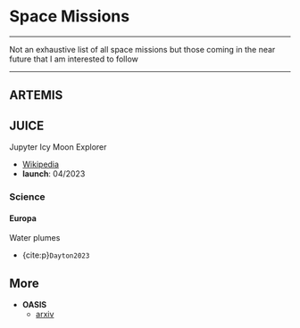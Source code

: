# Space Missions

***

Not an exhaustive list of all space missions but those coming in the near future that I am interested to follow

***



<script src="https://unpkg.com/@lottiefiles/lottie-player@latest/dist/lottie-player.js"></script>
<lottie-player src="https://assets3.lottiefiles.com/packages/lf20_0VBFAg.json"  background="transparent"  speed="1"  style="width: 300px; height: 300px;"  loop  autoplay></lottie-player>






## ARTEMIS

<script src="https://unpkg.com/@lottiefiles/lottie-player@latest/dist/lottie-player.js"></script>
<lottie-player src="https://assets2.lottiefiles.com/packages/lf20_R6y0Xw.json"  background="transparent"  speed="1"  style="width: 300px; height: 300px;"  loop  autoplay></lottie-player>

## JUICE

<p class="emphase"> Jupyter Icy Moon Explorer </p>

- [Wikipedia](https://fr.wikipedia.org/wiki/Jupiter_Icy_Moons_Explorer)
- **launch**: 04/2023

### Science 

#### Europa 

Water plumes 



- {cite:p}`Dayton2023`

## More 

- **OASIS**
    - [arxiv](https://arxiv.org/pdf/2302.05223.pdf)

